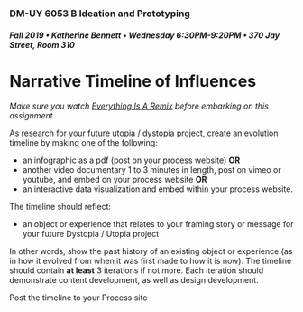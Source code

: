 ### DM-UY 6053 B Ideation and Prototyping
##### Fall 2019 • Katherine Bennett • Wednesday 6:30PM-9:20PM • 370 Jay Street, Room 310

# Narrative Timeline of Influences

*Make sure you watch <a href="http://everythingisaremix.info/watch-the-series" target="_blank">Everything Is A Remix</a> before embarking on this assignment.*

As research for your future utopia / dystopia project, create an evolution timeline by making one of the following:

*   an infographic as a pdf (post on your process website) **OR** 
*	another video documentary 1 to 3 minutes in length, post on vimeo or youtube, and embed on your process website **OR** 
*	an interactive data visualization and embed within your process website.

The timeline should reflect:
* an object or experience that relates to your framing story or message for your future Dystopia / Utopia project 

In other words, show the past history of an existing object or experience (as in how it evolved from when it was first made to how it is now). The timeline should contain **at least** 3 iterations if not more. Each iteration should demonstrate content development, as well as design development.

Post the timeline to your Process site
